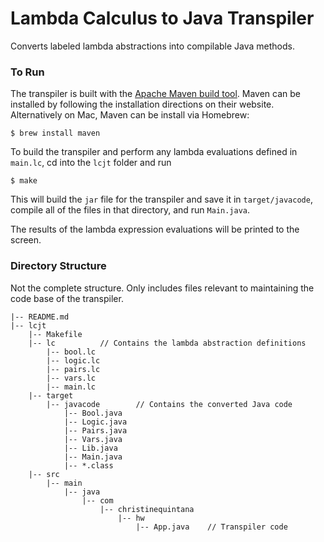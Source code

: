 # Lambda Calculus to Java Transpiler

Converts labeled lambda abstractions into compilable Java methods.

### To Run

The transpiler is built with the [Apache Maven build tool](https://maven.apache.org/). Maven can be installed by following the installation directions on their website. Alternatively on Mac, Maven can be install via Homebrew:

``` 
$ brew install maven 
```

To build the transpiler and perform any lambda evaluations defined in `main.lc`, cd into the `lcjt` folder and run

```
$ make
```

This will build the `jar` file for the transpiler and save it in `target/javacode`, compile all of the files in that directory, and run `Main.java`.

The results of the lambda expression evaluations will be printed to the screen.

### Directory Structure

Not the complete structure. Only includes files relevant to maintaining the code base of the transpiler.

```
|-- README.md
|-- lcjt
    |-- Makefile
    |-- lc 			// Contains the lambda abstraction definitions
    	|-- bool.lc
    	|-- logic.lc
    	|-- pairs.lc
    	|-- vars.lc
    	|-- main.lc
    |-- target 	
    	|-- javacode		// Contains the converted Java code
    	    |-- Bool.java
            |-- Logic.java
            |-- Pairs.java
            |-- Vars.java
            |-- Lib.java
            |-- Main.java
            |-- *.class
    |-- src
        |-- main
            |-- java
                |-- com
                    |-- christinequintana
                        |-- hw
                            |-- App.java 	// Transpiler code
```
